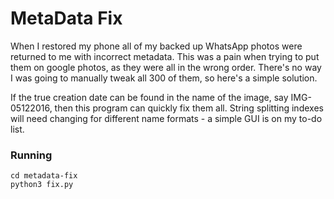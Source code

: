 # MetaData Fix

When I restored my phone all of my backed up WhatsApp photos were returned to me with incorrect metadata. This was a pain when trying to put them on google photos, as they were all in the wrong order. There's no way I was going to manually tweak all 300 of them, so here's a simple solution.

If the true creation date can be found in the name of the image, say IMG-05122016, then this program can quickly fix them all. String splitting indexes will need changing for different name formats - a simple GUI is on my to-do list.

### Running

```
cd metadata-fix
python3 fix.py
```
